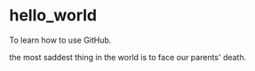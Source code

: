 # hello_world
To learn how to use GitHub.

the most saddest thing in the world is to face our parents' death.
